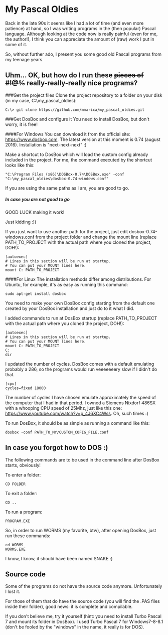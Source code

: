 # My Pascal Oldies
Back in the late 90s it seems like I had a lot of time (and even more patience) at hand, so I was writing programs in the (then popular) Pascal language.
Although looking at the code now is really painful (even for me, the author!), I think you can appreciate the amount of (raw) work I put in some of it.

So, without further ado, I present you some good old Pascal programs from my teenage years.

## Uhm... OK, but how do I run these ~~pieces of #!@%~~ really-really-really nice programs?

###Get the project files
Clone the project repository to a folder on your disk (in my case, C:\my_pascal_oldies):

```
C:\> git clone https://github.com/mmarica/my_pascal_oldies.git
```

###Get DosBox and configure it
You need to install DosBox, but don't worry, it is free!

####For Windows
You can download it from the official site: https://www.dosbox.com. The latest version at this moment is 0.74 (august 2016). Installation is "next-next-next" :)

Make a shortcut to DosBox which will load the custom config already included in the project. For me, the command executed by the shortcut looks like this:

```
"C:\Program Files (x86)\DOSBox-0.74\DOSBox.exe" -conf "C:\my_pascal_oldies\dosbox-0.74-windows.conf"
```

If you are using the same paths as I am, you are good to go.

##### In case you are not good to go

GOOD LUCK making it work!

Just kidding :))

If you just want to use another path for the project, just edit dosbox-0.74-windows.conf from the project folder and change the mount line (replace PATH_TO_PROJECT with the actual path where you cloned the project, DOH!):

```
[autoexec]
# Lines in this section will be run at startup.
# You can put your MOUNT lines here.
mount C: PATH_TO_PROJECT
```

####For Linux
The installation methods differ among distributions. For Ubuntu, for example, it's as easy as running this command:

```
sudo apt-get install dosbox
```

You need to make your own DosBox config starting from the default one created by your DosBox installation and just do to it what I did.

I added commands to run at DosBox startup (replace PATH_TO_PROJECT with the actual path where you cloned the project, DOH!):

```
[autoexec]
# Lines in this section will be run at startup.
# You can put your MOUNT lines here.
mount C: PATH_TO_PROJECT
C:
dir
```

I updated the number of cycles. DosBox comes with a default emulating probably a 286, so the programs would run veeeeeeery slow if I didn't do that. 

```
[cpu]
cycles=fixed 18000
```

The number of cycles I have chosen emulate approximately the speed of the computer that I had in that period.
I owned a Siemens Nixdorf 486SX with a whooping CPU speed of 25Mhz, just like this one: https://www.youtube.com/watch?v=p_4J6XC4Wss. Oh, such times :)

To run DosBox, it should be as simple as running a command like this:

```
dosbox -conf PATH_TO_MY/CUSTOM_COFIG_FILE.conf
```

## In case you forgot how to DOS :)

The following commands are to be used in the command line after DosBox starts, obviously!

To enter a folder:

```
CD FOLDER
```

To exit a folder:

```
CD ..
```

To run a program:

```
PROGRAM.EXE
```

So, in order to run WORMS (my favorite, btw), after opening DosBox, just run these commands:

```
cd WORMS
WORMS.EXE
```

I know, I know, it should have been named SNAKE :)
 
## Source code
Some of the programs do not have the source code anymore. Unfortunately I lost it.
 
For those of them that do have the source code (you will find the .PAS files inside their folder), good news: it is complete and compilable.

If you don't believe me, try it yourself (hint: you need to install Turbo Pascal 7 and mount its folder in DosBox). I used Turbo Pascal 7 for Windows7-8-8.1 (don't be fooled by the "windows" in the name, it really is for DOS).
